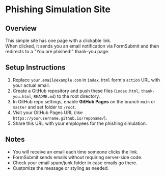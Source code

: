 # Phishing Simulation Site

## Overview
This simple site has one page with a clickable link.  
When clicked, it sends you an email notification via FormSubmit and then redirects to a "You are phished!" thank-you page.

## Setup Instructions

1. Replace `your.email@example.com` in `index.html` form's `action` URL with your actual email.
2. Create a GitHub repository and push these files (`index.html`, `thank-you.html`, `README.md`) to the root directory.
3. In GitHub repo settings, enable **GitHub Pages** on the branch `main` or `master` and set folder to `/root`.
4. Visit your GitHub Pages URL (like `https://yourusername.github.io/reponame/`).
5. Share this URL with your employees for the phishing simulation.

## Notes

- You will receive an email each time someone clicks the link.
- FormSubmit sends emails without requiring server-side code.
- Check your email spam/junk folder in case emails go there.
- Customize the message or styling as needed.
